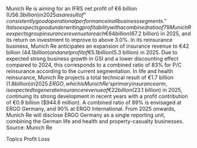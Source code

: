 Munich Re is aiming for an IFRS net profit of €6 billion (US$6.3 billion) in 2025 as a result of “consistently good operational performance in all business segments.”
It also expects good underwriting profitability with a combined ratio of 79% in property/casualty reinsurance and 90% in Global Specialty Insurance (GSI), the latter of which will become a separate IFRS reporting segment from 2025. (A combined ratio below 100% indicates underwriting profits).
Munich Re expects group insurance revenue to reach €64 billion ($67.2 billion) in 2025, and its return on investment to improve to above 3.0%.
In its reinsurance business, Munich Re anticipates an expansion of insurance revenue to €42 billion ($44.1 billion) and a net profit of €5.1 billion ($5.3 billion) in 2025.
Due to expected strong business growth in GSI and a lower discounting effect compared to 2024, this corresponds to a combined ratio of 83% for P/C reinsurance according to the current segmentation. In life and health reinsurance, Munich Re projects a total technical result of €1.7 billion ($1.8 billion) in 2025.
ERGO, which is Munich Re’s primary insurance arm, is expected to generate insurance revenue of €22 billion ($23.1 billion) in 2025, continuing its strong development in recent years with a profit contribution of €0.9 billion ($944.6 million). A combined ratio of 89% is envisaged at ERGO Germany, and 90% at ERGO International.
From 2025 onwards, Munich Re will disclose ERGO Germany as a single reporting unit, combining the German life and health and property-casualty businesses.
Source: Munich Re

Topics
Profit Loss
